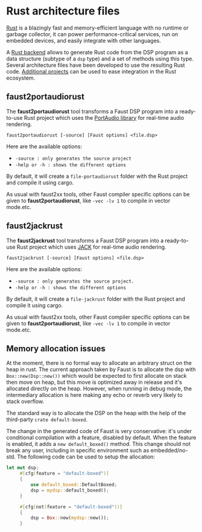 

# Rust architecture files 

[Rust](https://www.rust-lang.org) is a blazingly fast and memory-efficient language with no runtime or garbage collector, it can power performance-critical services, run on embedded devices, and easily integrate with other languages.

A [Rust backend](https://github.com/grame-cncm/faust/tree/master-dev/compiler/generator/rust) allows to generate Rust code from the DSP program as a data structure (subtype of a `dsp` type) and a set of methods using this type. Several architecture files have been developed to use the resulting Rust code. [Additional projects](https://faustdoc.grame.fr/manual/architectures/#rust-tools) can be used to ease integration in the Rust ecosystem. 

## faust2portaudiorust

The **faust2portaudiorust** tool transforms a Faust DSP program into a ready-to-use Rust project which uses the [PortAudio library](http://portaudio.com) for real-time audio rendering. 

`faust2portaudiorust [-source] [Faust options] <file.dsp>` 

Here are the available options:

- `-source : only generates the source project`
- `-help or -h : shows the different options` 

By default, it will create a `file-portaudiorust` folder with the Rust project and compile it using cargo. 

As usual with faust2xx tools, other Faust compiler specific options can be given to **faust2portaudiorust**, like `-vec -lv 1` to compile in vector mode.etc.

## faust2jackrust

The **faust2jackrust** tool transforms a Faust DSP program into a ready-to-use Rust project which uses [JACK](https://jackaudio.org) for real-time audio rendering.

`faust2jackrust [-source] [Faust options] <file.dsp>` 

Here are the available options:

- `-source : only generates the source project.`
- `-help or -h : shows the different options` 

By default, it will create a `file-jackrust` folder with the Rust project and compile it using cargo. 

As usual with faust2xx tools, other Faust compiler specific options can be given to **faust2portaudiorust**, like `-vec -lv 1` to compile in vector mode.etc.

## Memory allocation issues

At the moment, there is no formal way to allocate an arbitrary struct on the heap in rust. The current approach taken by Faust is to allocate the dsp with `Box::new(Dsp::new())` which would be expected to first allocate on stack then move on heap, but this move is optimized away in release and it's allocated directly on the heap. However, when running in debug mode, the intermediary allocation is here making any echo or reverb very likely to stack overflow.

The standard way is to allocate the DSP on the heap with the help of the third-party `crate default-boxed`.

The change in the generated code of Faust is very conservative: it's under conditional compilation with a feature, disabled by default. When the feature is enabled, it adds a `new default_boxed()` method. This change should not break any user, including in specific environment such as embedded/no-std. The following code can be used to setup the allocation:

```Rust
let mut dsp;
     #[cfg(feature = "default-boxed")]
     {
         use default_boxed::DefaultBoxed;
         dsp = mydsp::default_boxed();
     }

     #[cfg(not(feature = "default-boxed"))]
     {
         dsp = Box::new(mydsp::new());
     }
```

